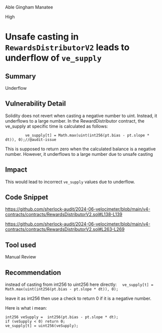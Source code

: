 Able Gingham Manatee

High

# Unsafe casting in `RewardsDistributorV2` leads to underflow of `ve_supply`

## Summary
Underflow


## Vulnerability Detail
 Solidity does not revert when casting a negative number to uint. Instead, it underflows to a large
number. In the RewardDistributor contract, the ve_supply at specific time is calculated as follows:
```solidity
         ve_supply[t] = Math.max(uint(int256(pt.bias - pt.slope * dt)), 0);//@audit-issue 
```

This is supposed to return zero when the calculated balance is a negative number. However, it underflows to a large
number due to unsafe casting 




## Impact
This would lead to incorrect `ve_supply` values due to underflow. 



## Code Snippet
https://github.com/sherlock-audit/2024-06-velocimeter/blob/main/v4-contracts/contracts/RewardsDistributorV2.sol#L138-L139

https://github.com/sherlock-audit/2024-06-velocimeter/blob/main/v4-contracts/contracts/RewardsDistributorV2.sol#L263-L269
## Tool used

Manual Review

## Recommendation

instead of casting from int256 to uint256 here directly:
 `  ve_supply[t] = Math.max(uint(int256(pt.bias - pt.slope * dt)), 0);`

leave it as int256 then use a check to return 0 if it is a negative number.

Here is what i mean:
```solidity
int256 veSupply =  int256(pt.bias - pt.slope * dt);
if (veSupply < 0) return 0;
ve_supply[t] = uint256(veSupply);
```


